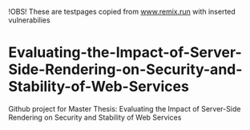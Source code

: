 !OBS! These are testpages copied from www.remix.run with inserted vulnerabilies  

# Evaluating-the-Impact-of-Server-Side-Rendering-on-Security-and-Stability-of-Web-Services
Github project for Master Thesis: Evaluating the Impact of Server-Side Rendering on Security and Stability of Web Services
